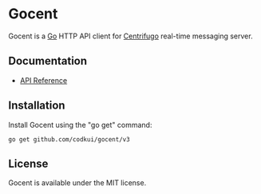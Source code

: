 Gocent
======

Gocent is a [Go](http://golang.org/) HTTP API client for [Centrifugo](https://github.com/codkui/centrifugo) real-time messaging server.

Documentation
-------------

- [API Reference](http://godoc.org/github.com/codkui/gocent)

Installation
------------

Install Gocent using the "go get" command:

```
go get github.com/codkui/gocent/v3
```

License
-------

Gocent is available under the MIT license.
